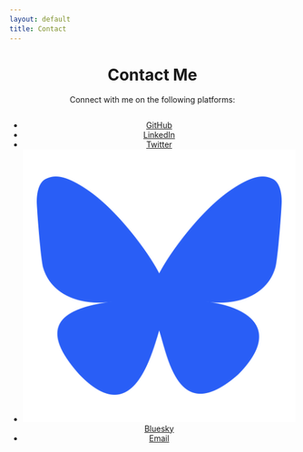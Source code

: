 ```yaml
---
layout: default
title: Contact
---
```

<div class="contact-section">
  <h1>Contact Me</h1>
  <p>Connect with me on the following platforms:</p>
  <div class="contact-links">
    <ul class="social-links">
      <li>
        <a href="{{ site.social_media.github }}" target="_blank">
          <i class="fab fa-github"></i> GitHub
        </a>
      </li>
      <li>
        <a href="{{ site.social_media.linkedin }}" target="_blank">
          <i class="fab fa-linkedin"></i> LinkedIn
        </a>
      </li>
      <li>
        <a href="{{ site.social_media.twitter }}" target="_blank">
          <i class="fab fa-twitter"></i> Twitter
        </a>
      </li>
      <li>
        <a href="https://{{ site.social_media.bsky }}" target="_blank">
          <img src="/files/images/Bluesky_Social_Logo_Vector.svg" alt="Bluesky" class="social-icon"> Bluesky
        </a>
      </li>
      <li>
        <a href="{{ site.social_media.email }}">
          <i class="fas fa-envelope"></i> Email
        </a>
      </li>
    </ul>
  </div>
</div>


<style>
  .contact-section {
    text-align: center;
    margin: 2rem 0;
  }

  .contact-links {
    display: flex;
    justify-content: center;
  }

  .contact-list {
    list-style: none;
    padding: 0;
    display: flex;
    gap: 2rem;
  }

  .contact-list li {
    font-size: 1.2rem;
  }

  .contact-list a {
    text-decoration: none;
    color: #313131;
    display: flex;
    align-items: center;
    gap: 0.5rem;
  }

  .contact-list a:hover {
    color: #007acc;
  }

  .contact-list i {
    font-size: 1.5rem;
  }
</style>
